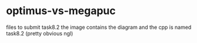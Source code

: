 # optimus-vs-megapuc
files to submit task8.2
the image contains the diagram
and the cpp is named task8.2 (pretty obvious ngl)
